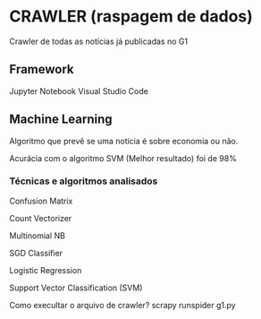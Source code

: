# CRAWLER (raspagem de dados)
Crawler de todas as notícias já publicadas no G1

## Framework
Jupyter Notebook
Visual Studio Code

## Machine Learning
Algoritmo que prevê se uma notícia é sobre economia ou não.

Acurácia com o algoritmo SVM (Melhor resultado) foi de 98%

### Técnicas e algoritmos analisados
Confusion Matrix 

Count Vectorizer

Multinomial NB

SGD Classifier

Logistic Regression

Support Vector Classification (SVM)

Como execultar o arquivo de crawler?
scrapy runspider g1.py

